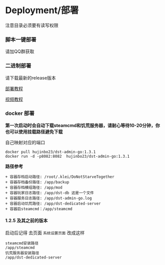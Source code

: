 # Deployment/部署

注意目录必须要有读写权限

### 脚本一键部署

请加QQ群获取

### 二进制部署

请下载最新的release版本

[部署教程](https://blog.csdn.net/Dig_hoof/article/details/131296762)

[视频教程](https://www.bilibili.com/read/cv25125509)

### docker 部署

**第一次启动时会自动下载steamcmd和饥荒服务器，请耐心等待10-20分钟，你也可以使用挂载路径避免下载**



自己映射对应的端口

```
docker pull hujinbo23/dst-admin-go:1.3.1
docker run -d -p8082:8082  hujinbo23/dst-admin-go:1.3.1
```

**路径参考**

```
+ 容器存档启动路径: /root/.klei/DoNotStarveTogether
+ 容器存档备份路径: /app/backup
+ 容器存档模组路径: /app/mod
+ 容器玩家日志路径: /app/dst-db 这是一个文件
+ 容器服务日志路径: /app/dst-admin-go.log
+ 容器启动饥荒路径: /app/dst-dedicated-server
+ 容器启steamcmd：/app/steamcmd
```



#### 1.2.5 及其之前的版本

启动后记得 去页面 `系统设置页面` 改成这样

```
steamcmd安装路径
/app/steamcmd
饥荒服务器安装路径
/app/dst-dedicated-server
```